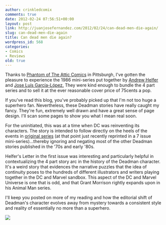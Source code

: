 ```yaml
---
author: crinkledcomix
comments: true
date: 2012-02-24 07:56:51+00:00
layout: post
link: http://juanjosefernandez.com/2012/02/24/can-dead-men-die-again/
slug: can-dead-men-die-again
title: Can dead men die again?
wordpress_id: 568
categories:
- Comics
- Reviews
old: true
---
```


Thanks to [Phantom of The Attic Comics](http://www.facebook.com/pages/Phantom-of-the-Attic-Comics-Oakland/270567764926) in Pittsburgh, I've gotten the pleasure to experience the 1986 mini-series put together by [Andrew Helfer ](http://en.wikipedia.org/wiki/Andy_Helfer)and [Jose Luís García-López.](http://en.wikipedia.org/wiki/José_Luis_Garc%C3%ADa-López) They were kind enough to bundle the 4 part series and to sell it at the ever reasonable cover price of 75cents a pop.

If you've read this blog, you've probably picked up that I'm not too huge a superhero fan. Nevertheless, these Deadman stories have really caught my fancy. They're fun, extremely well drawn and have a great sense of page design. I'll scan some pages to show you what I mean real soon.

For the uninitiated, this was at a time when DC was reinventing its characters. The story is intended to follow directly on the heels of the events in [original series](http://www.pulpanddagger.com/maskedbookwyrm/other_d1.html#dead) (at that point just recently reprinted in a 7 issue mini-series)...thereby ignoring and negating most of the other Deadman stories published in the '70s and early '80s.

Helfer's Letter in the first issue was interesting and particularly helpful in contextualizing the 4 part story arc in the history of the Deadman character. It's a weird story that evidences the narrative puzzles that the idea of continuity poses to the hundreds of different illustrators and writers playing together in the DC and Marvel sandbox. This aspect of the DC and Marvel Universe is one that is odd, and that Grant Morrison rightly expands upon in his Animal Man series.

I'll keep you posted on more of my reading and how the editorial shift of Deadman's character evolves away from mystery towards a consistent style and reality of essentially no more than a superhero.

[![](http://fernandezjuanjose.files.wordpress.com/2012/02/deadman.gif)](http://fernandezjuanjose.files.wordpress.com/2012/02/deadman.gif)

